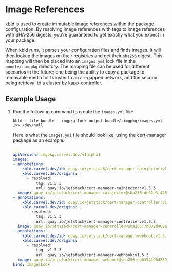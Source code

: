# Image References

[kbld](./tooling.md#kbld) is used to create immutable image references within the package configuration. By resolving image references with tags to image references with SHA-256 digests, you're guaranteed to get exactly what you expect in your package.

When kbld runs, it parses your configuration files and finds images. It will then lookup the images on their registries and get their `sha256` digest. This mapping will then be placed into an `images.yml` lock file in the `bundle/.imgpkg` directory. The mapping file can be used for different scenarios in the future; one being the ability to copy a package to removable media for transfer to an air-gapped network, and the second being retrieval to a cluster by kapp-controller.

## Example Usage

1. Run the following command to create the `images.yml` file:

    ```shell
    kbld --file bundle --imgpkg-lock-output bundle/.imgpkg/images.yml 1>> /dev/null
    ```

   Here is what the `images.yml` file should look like, using the cert-manager package as an example.

    ```yaml
    ---
    apiVersion: imgpkg.carvel.dev/v1alpha1
    images:
    - annotations:
        kbld.carvel.dev/id: quay.io/jetstack/cert-manager-cainjector:v1.5.3
        kbld.carvel.dev/origins: |
          - resolved:
              tag: v1.5.3
              url: quay.io/jetstack/cert-manager-cainjector:v1.5.3
      image: quay.io/jetstack/cert-manager-cainjector@sha256:de02e3f445cfe7c035f2a9939b948c4d043011713389d9437311a62740f20bef
    - annotations:
        kbld.carvel.dev/id: quay.io/jetstack/cert-manager-controller:v1.5.3
        kbld.carvel.dev/origins: |
          - resolved:
              tag: v1.5.3
              url: quay.io/jetstack/cert-manager-controller:v1.5.3
      image: quay.io/jetstack/cert-manager-controller@sha256:7b039d469ed739a652f3bb8a1ddc122942b66cceeb85bac315449724ee64287f
    - annotations:
        kbld.carvel.dev/id: quay.io/jetstack/cert-manager-webhook:v1.5.3
        kbld.carvel.dev/origins: |
          - resolved:
              tag: v1.5.3
              url: quay.io/jetstack/cert-manager-webhook:v1.5.3
      image: quay.io/jetstack/cert-manager-webhook@sha256:ed6354190d259524d32ae74471f93bf46bfdcf4df6f73629eedf576cd87e10b8
    kind: ImagesLock
    ```
